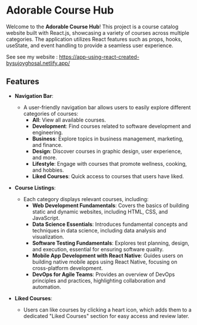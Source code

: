 # Adorable Course Hub

Welcome to the **Adorable Course Hub**! This project is a course catalog website built with React.js, showcasing a variety of courses across multiple categories. The application utilizes React features such as props, hooks, useState, and event handling to provide a seamless user experience.

See see my website :
https://app-using-react-created-bysujoyghosal.netlify.app/

## Features

- **Navigation Bar**: 
  - A user-friendly navigation bar allows users to easily explore different categories of courses:
    - **All**: View all available courses.
    - **Development**: Find courses related to software development and engineering.
    - **Business**: Explore topics in business management, marketing, and finance.
    - **Design**: Discover courses in graphic design, user experience, and more.
    - **Lifestyle**: Engage with courses that promote wellness, cooking, and hobbies.
    - **Liked Courses**: Quick access to courses that users have liked.

- **Course Listings**: 
  - Each category displays relevant courses, including:
    - **Web Development Fundamentals**: Covers the basics of building static and dynamic websites, including HTML, CSS, and JavaScript.
    - **Data Science Essentials**: Introduces fundamental concepts and techniques in data science, including data analysis and visualization.
    - **Software Testing Fundamentals**: Explores test planning, design, and execution, essential for ensuring software quality.
    - **Mobile App Development with React Native**: Guides users on building native mobile apps using React Native, focusing on cross-platform development.
    - **DevOps for Agile Teams**: Provides an overview of DevOps principles and practices, highlighting collaboration and automation.

- **Liked Courses**: 
  - Users can like courses by clicking a heart icon, which adds them to a dedicated "Liked Courses" section for easy access and review later.
